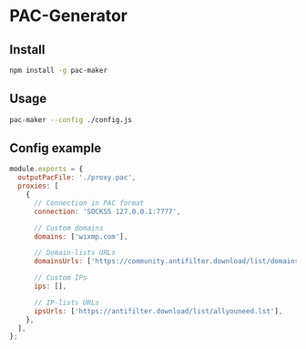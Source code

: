# PAC-Generator

## Install

```sh
npm install -g pac-maker
```

## Usage

```sh
pac-maker --config ./config.js
```

## Config example

```js
module.exports = {
  outputPacFile: './proxy.pac',
  proxies: [
    {
      // Connection in PAC format  
      connection: 'SOCKS5 127.0.0.1:7777',

      // Custom domains
      domains: ['wixmp.com'],

      // Domain-lists URLs
      domainsUrls: ['https://community.antifilter.download/list/domains.lst'],

      // Custom IPs
      ips: [],

      // IP-lists URLs
      ipsUrls: ['https://antifilter.download/list/allyouneed.lst'],
    },
  ],
};
```
